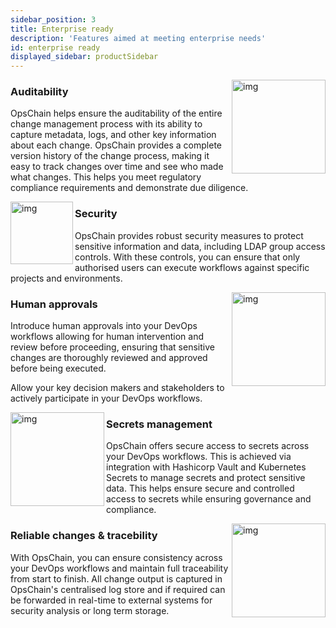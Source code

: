 ```yaml
---
sidebar_position: 3
title: Enterprise ready
description: 'Features aimed at meeting enterprise needs'
id: enterprise ready
displayed_sidebar: productSidebar
---
```


<img src="/img/auditability.svg" alt="img" width="150" align="right"/>

### Auditability

OpsChain helps ensure the auditability of the entire change management process with its ability to capture metadata, logs, and other key information about each change. OpsChain provides a complete version history of the change process, making it easy to track changes over time and see who made what changes. This helps you meet regulatory compliance requirements and demonstrate due diligence.

<img src="/img/undraw-shield.svg" alt="img" width="100" align="left"/>

### Security

OpsChain provides robust security measures to protect sensitive information and data, including LDAP group access controls. With these controls, you can ensure that only authorised users can execute workflows against specific projects and environments.

<img src="/img/thumbs-up.svg" alt="img" width="150" align="right"/>

### Human approvals

Introduce human approvals into your DevOps workflows allowing for human intervention and review before proceeding, ensuring that sensitive changes are thoroughly reviewed and approved before being executed.

Allow your key decision makers and stakeholders to actively participate in your DevOps workflows.

<img src="/img/secrets.svg" alt="img" width="150" align="left"/>

### Secrets management

OpsChain offers secure access to secrets across your DevOps workflows. This is achieved via integration with Hashicorp Vault and Kubernetes Secrets to manage secrets and protect sensitive data. This helps ensure secure and controlled access to secrets while ensuring governance and compliance.

<img src="/img/safe.svg" alt="img" width="150" align="right"/>

### Reliable changes & tracebility

With OpsChain, you can ensure consistency across your DevOps workflows and maintain full traceability from start to finish. All change output is captured in OpsChain's centralised log store and if required can be forwarded in real-time to external systems for security analysis or long term storage.

